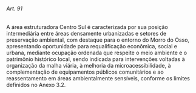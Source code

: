 
###### Art. 91
A área estruturadora Centro Sul é caracterizada por sua posição intermediária entre áreas densamente urbanizadas e setores de preservação ambiental, com destaque para o entorno do Morro do Osso, apresentando oportunidade para requalificação econômica, social e urbana, mediante ocupação ordenada que respeite o meio ambiente e o patrimônio histórico local, sendo indicada para intervenções voltadas à organização da malha viária, à melhoria da microacessibilidade, à complementação de equipamentos públicos comunitários e ao reassentamento em áreas ambientalmente sensíveis, conforme os limites definidos no Anexo 3.2.
